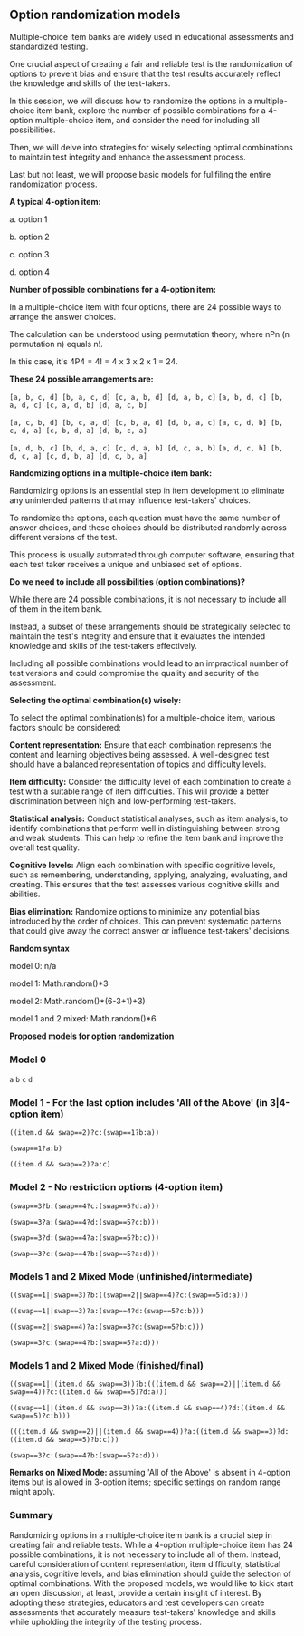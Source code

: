 ## Option randomization models

Multiple-choice item banks are widely used in educational assessments and standardized testing.

One crucial aspect of creating a fair and reliable test is the randomization of options to prevent bias and ensure that the test results accurately reflect the knowledge and skills of the test-takers.

In this session, we will discuss how to randomize the options in a multiple-choice item bank, explore the number of possible combinations for a 4-option multiple-choice item, and consider the need for including all possibilities.

Then, we will delve into strategies for wisely selecting optimal combinations to maintain test integrity and enhance the assessment process.

Last but not least, we will propose basic models for fullfiling the entire randomization process.

**A typical 4-option item:**

a. option 1

b. option 2

c. option 3

d. option 4

**Number of possible combinations for a 4-option item:**

In a multiple-choice item with four options, there are 24 possible ways to arrange the answer choices.

The calculation can be understood using permutation theory, where nPn (n permutation n) equals n!.

In this case, it's 4P4 = 4! = 4 x 3 x 2 x 1 = 24.

**These 24 possible arrangements are:**

`[a, b, c, d] [b, a, c, d] [c, a, b, d] [d, a, b, c]`
`[a, b, d, c] [b, a, d, c] [c, a, d, b] [d, a, c, b]`

`[a, c, b, d] [b, c, a, d] [c, b, a, d] [d, b, a, c]`
`[a, c, d, b] [b, c, d, a] [c, b, d, a] [d, b, c, a]`

`[a, d, b, c] [b, d, a, c] [c, d, a, b] [d, c, a, b]`
`[a, d, c, b] [b, d, c, a] [c, d, b, a] [d, c, b, a]`

**Randomizing options in a multiple-choice item bank:**

Randomizing options is an essential step in item development to eliminate any unintended patterns that may influence test-takers' choices.

To randomize the options, each question must have the same number of answer choices, and these choices should be distributed randomly across different versions of the test.

This process is usually automated through computer software, ensuring that each test taker receives a unique and unbiased set of options.

**Do we need to include all possibilities (option combinations)?**

While there are 24 possible combinations, it is not necessary to include all of them in the item bank.

Instead, a subset of these arrangements should be strategically selected to maintain the test's integrity and ensure that it evaluates the intended knowledge and skills of the test-takers effectively.

Including all possible combinations would lead to an impractical number of test versions and could compromise the quality and security of the assessment.

**Selecting the optimal combination(s) wisely:**

To select the optimal combination(s) for a multiple-choice item, various factors should be considered:

**Content representation:** Ensure that each combination represents the content and learning objectives being assessed. A well-designed test should have a balanced representation of topics and difficulty levels.

**Item difficulty:** Consider the difficulty level of each combination to create a test with a suitable range of item difficulties. This will provide a better discrimination between high and low-performing test-takers.

**Statistical analysis:** Conduct statistical analyses, such as item analysis, to identify combinations that perform well in distinguishing between strong and weak students. This can help to refine the item bank and improve the overall test quality.

**Cognitive levels:** Align each combination with specific cognitive levels, such as remembering, understanding, applying, analyzing, evaluating, and creating. This ensures that the test assesses various cognitive skills and abilities.

**Bias elimination:** Randomize options to minimize any potential bias introduced by the order of choices. This can prevent systematic patterns that could give away the correct answer or influence test-takers' decisions.

**Random syntax**

model 0: n/a

model 1: Math.random()*3

model 2: Math.random()*(6-3+1)+3)

model 1 and 2 mixed: Math.random()*6

**Proposed models for option randomization**

### Model 0

`a`
`b`
`c`
`d`

### Model 1 - For the last option includes 'All of the Above' (in 3|4-option item)

`((item.d && swap==2)?c:(swap==1?b:a))`

`(swap==1?a:b)`

`((item.d && swap==2)?a:c)`

### Model 2 - No restriction options (4-option item)

`(swap==3?b:(swap==4?c:(swap==5?d:a)))`

`(swap==3?a:(swap==4?d:(swap==5?c:b)))`

`(swap==3?d:(swap==4?a:(swap==5?b:c)))`

`(swap==3?c:(swap==4?b:(swap==5?a:d)))`

### Models 1 and 2 Mixed Mode (unfinished/intermediate)

`((swap==1||swap==3)?b:((swap==2||swap==4)?c:(swap==5?d:a)))`

`((swap==1||swap==3)?a:(swap==4?d:(swap==5?c:b)))`

`((swap==2||swap==4)?a:(swap==3?d:(swap==5?b:c)))`

`(swap==3?c:(swap==4?b:(swap==5?a:d)))`

### Models 1 and 2 Mixed Mode (finished/final)

`((swap==1||(item.d && swap==3))?b:(((item.d && swap==2)||(item.d && swap==4))?c:((item.d && swap==5)?d:a)))`

`((swap==1||(item.d && swap==3))?a:((item.d && swap==4)?d:((item.d && swap==5)?c:b)))`

`(((item.d && swap==2)||(item.d && swap==4))?a:((item.d && swap==3)?d:((item.d && swap==5)?b:c)))`

`(swap==3?c:(swap==4?b:(swap==5?a:d)))`

**Remarks on Mixed Mode:** assuming 'All of the Above' is absent in 4-option items but is allowed in 3-option items; specific settings on random range might apply.

### Summary

Randomizing options in a multiple-choice item bank is a crucial step in creating fair and reliable tests. While a 4-option multiple-choice item has 24 possible combinations, it is not necessary to include all of them. Instead, careful consideration of content representation, item difficulty, statistical analysis, cognitive levels, and bias elimination should guide the selection of optimal combinations. With the proposed models, we would like to kick start an open discussion, at least, provide a certain insight of interest. By adopting these strategies, educators and test developers can create assessments that accurately measure test-takers' knowledge and skills while upholding the integrity of the testing process.
